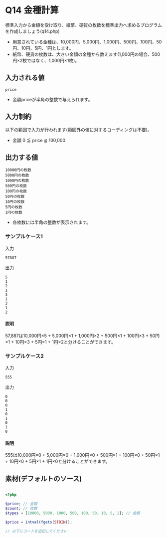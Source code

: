 # Q14 金種計算
標準入力から金額を受け取り、紙幣、硬貨の枚数を標準出力へ求めるプログラムを作成しましょう(q14.php)
- 用意されている金種は、10,000円、5,000円、1,000円、500円、100円、50円、10円、5円、1円とします。
- 紙幣、硬貨の枚数は、大きい金額の金種から数えます(1,000円の場合、500円×2枚ではなく、1,000円×1枚)。

## 入力される値
```
price
```
- 金額priceが半角の整数で与えられます。

## 入力制約
以下の範囲で入力が行われます(範囲外の値に対するコーディングは不要)。
- 金額 0 ≦ price ≦ 100,000

## 出力する値
```
10000円の枚数
5000円の枚数
1000円の枚数
500円の枚数
100円の枚数
50円の枚数
10円の枚数
5円の枚数
1円の枚数
```
- 各枚数には半角の整数が表示されます。

### サンプルケース1

入力
```
57887
```

出力
```
5
1
2
1
3
1
3
1
2
```
#### 説明
57,887は10,000円×5 + 5,000円×1 + 1,000円×2 + 500円×1 + 100円×3 + 50円×1 + 10円×3 + 5円×1 + 1円×2と分けることができます。

### サンプルケース2

入力
```
555
```

出力
```
0
0
0
1
0
1
0
1
0
```
#### 説明
555は10,000円×0 + 5,000円×0 + 1,000円×0 + 500円×1 + 100円×0 + 50円×1 + 10円×0 + 5円×1 + 1円×0と分けることができます。

## 素材(デフォルトのソース)
``` php

<?php

$price; // 金額
$count; // 枚数
$types = [10000, 5000, 1000, 500, 100, 50, 10, 5, 1]; // 金額

$price = intval(fgets(STDIN));

// 以下にコードを追記してください

```